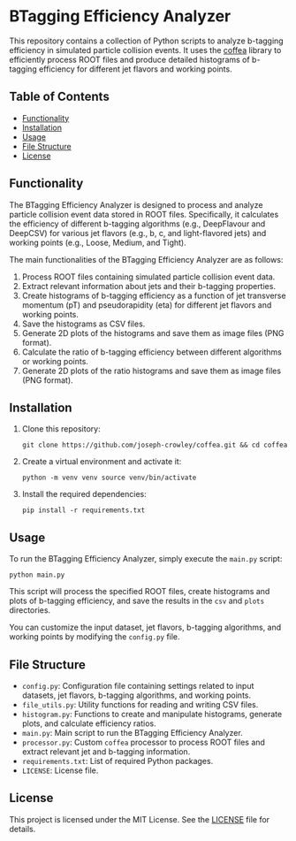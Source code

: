 BTagging Efficiency Analyzer
============================

This repository contains a collection of Python scripts to analyze b-tagging efficiency in simulated particle collision events. It uses the [coffea](https://github.com/CoffeaTeam/coffea) library to efficiently process ROOT files and produce detailed histograms of b-tagging efficiency for different jet flavors and working points.

Table of Contents
-----------------

*   [Functionality](#functionality)
*   [Installation](#installation)
*   [Usage](#usage)
*   [File Structure](#file-structure)
*   [License](#license)

Functionality
-------------

The BTagging Efficiency Analyzer is designed to process and analyze particle collision event data stored in ROOT files. Specifically, it calculates the efficiency of different b-tagging algorithms (e.g., DeepFlavour and DeepCSV) for various jet flavors (e.g., b, c, and light-flavored jets) and working points (e.g., Loose, Medium, and Tight).

The main functionalities of the BTagging Efficiency Analyzer are as follows:

1.  Process ROOT files containing simulated particle collision event data.
2.  Extract relevant information about jets and their b-tagging properties.
3.  Create histograms of b-tagging efficiency as a function of jet transverse momentum (pT) and pseudorapidity (eta) for different jet flavors and working points.
4.  Save the histograms as CSV files.
5.  Generate 2D plots of the histograms and save them as image files (PNG format).
6.  Calculate the ratio of b-tagging efficiency between different algorithms or working points.
7.  Generate 2D plots of the ratio histograms and save them as image files (PNG format).

Installation
------------

1.  Clone this repository:
    
    `git clone https://github.com/joseph-crowley/coffea.git && cd coffea`
    
2.  Create a virtual environment and activate it:
    
    `python -m venv venv source venv/bin/activate`
    
3.  Install the required dependencies:
    
    `pip install -r requirements.txt`
    

Usage
-----

To run the BTagging Efficiency Analyzer, simply execute the `main.py` script:


`python main.py`

This script will process the specified ROOT files, create histograms and plots of b-tagging efficiency, and save the results in the `csv` and `plots` directories.

You can customize the input dataset, jet flavors, b-tagging algorithms, and working points by modifying the `config.py` file.

File Structure
--------------

*   `config.py`: Configuration file containing settings related to input datasets, jet flavors, b-tagging algorithms, and working points.
*   `file_utils.py`: Utility functions for reading and writing CSV files.
*   `histogram.py`: Functions to create and manipulate histograms, generate plots, and calculate efficiency ratios.
*   `main.py`: Main script to run the BTagging Efficiency Analyzer.
*   `processor.py`: Custom `coffea` processor to process ROOT files and extract relevant jet and b-tagging information.
*   `requirements.txt`: List of required Python packages.
*   `LICENSE`: License file.

License
-------

This project is licensed under the MIT License. See the [LICENSE](./LICENSE) file for details.
